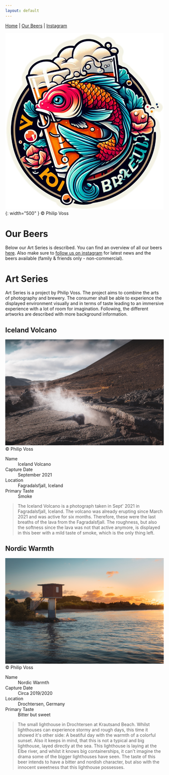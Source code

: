 ```yaml
---
layout: default
---
```

[Home](./index.html)  | [Our Beers](./all-beers.html) | [Instagram](https://www.instagram.com/koi_braeu/) 

![Koi Braeu](/thumbnail.png){: width="500" }
&copy; Philip Voss

# Our Beers
Below our Art Series is described. You can find an overview of all our beers [here](./all-beers.html). Also make sure to [follow us on instagram](https://www.instagram.com/koi_braeu/) for latest news and the beers available (family & friends only - non-commercial).

# Art Series
Art Series is a project by Philip Voss. The project aims to combine the arts of photography and brewery. The consumer shall be able to experience the displayed environment visually and in terms of taste leading to an immersive experience with a lot of room for imagination. Following, the different artworks are described with more background information.

## Iceland Volcano 
![Iceland Volcano](/iceland_volcano.jpg)
&copy; Philip Voss

<dl>
<dt>Name</dt>
<dd>Iceland Volcano</dd>
<dt>Capture Date</dt>
<dd>September 2021</dd>
<dt>Location</dt>
<dd>Fagradalsfjall, Iceland</dd>
<dt>Primary Taste</dt>
<dd>Smoke</dd>
</dl>

> The Iceland Volcano is a photograph taken in Sept' 2021 in Fagradalsfjall, Iceland.
> The volcano was already erupting since March 2021 and was active for six months.
> Therefore, these were the last breaths of the lava from the Fagradalsfjall. 
> The roughness, but also the softness since the lava was not that active anymore, is displayed in this beer
> with a mild taste of smoke, which is the only thing left.

## Nordic Warmth
![Nordic Warmth](/nordic_warmth.jpg)
&copy; Philip Voss

<dl>
<dt>Name</dt>
<dd>Nordic Warmth</dd>
<dt>Capture Date</dt>
<dd>Circa 2019/2020</dd>
<dt>Location</dt>
<dd>Drochtersen, Germany</dd>
<dt>Primary Taste</dt>
<dd>Bitter but sweet</dd>
</dl>

> The small lighthouse in Drochtersen at Krautsand Beach. 
> Whilst lighthouses can experience stormy and rough days, this time it showed it's other side:
> A beatiful day with the warmth of a colorful sunset. Also it keeps in mind, that this is not 
> a typical and big lighthouse, layed directly at the sea. This lighthouse is laying
> at the Elbe river, and whilst it knows big containerships, it can't imagine the drama some of 
> the bigger lighthouses have seen.
> The taste of this beer intends to have a bitter and nordish character, but also with the innocent sweetness that this lighthouse possesses.
